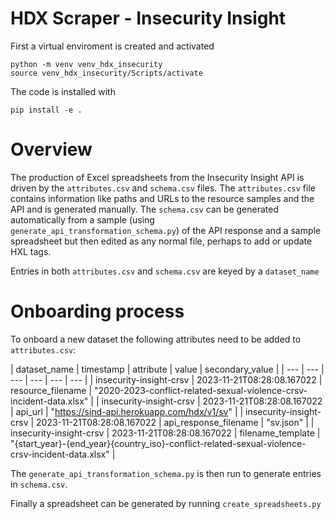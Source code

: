 # HDX Scraper - Insecurity Insight

First a virtual enviroment is created and activated

```shell
python -m venv venv_hdx_insecurity
source venv_hdx_insecurity/Scripts/activate
```

The code is installed with

```shell
pip install -e .
```

# Overview

The production of Excel spreadsheets from the Insecurity Insight API is driven by the `attributes.csv` and `schema.csv` files.
The `attributes.csv` file contains information like paths and URLs to the resource samples and the API and is generated manually.
The `schema.csv` can be generated automatically from a sample (using `generate_api_transformation_schema.py`) of the API response 
and a sample spreadsheet but then edited as any normal file, perhaps to add or update HXL tags.

Entries in both `attributes.csv` and `schema.csv` are keyed by a `dataset_name`

# Onboarding process
To onboard a new dataset the following attributes need to be added to `attributes.csv`:

| dataset_name | timestamp | attribute | value | secondary_value |
| --- | --- | --- | --- | --- | --- |
| insecurity-insight-crsv | 2023-11-21T08:28:08.167022 | resource_filename | "2020-2023-conflict-related-sexual-violence-crsv-incident-data.xlsx" | 
| insecurity-insight-crsv | 2023-11-21T08:28:08.167022 | api_url | "https://sind-api.herokuapp.com/hdx/v1/sv" | 
| insecurity-insight-crsv | 2023-11-21T08:28:08.167022 | api_response_filename | "sv.json" | 
| insecurity-insight-crsv | 2023-11-21T08:28:08.167022 | filename_template | "{start_year}-{end_year}{country_iso}-conflict-related-sexual-violence-crsv-incident-data.xlsx" |

The `generate_api_transformation_schema.py` is then run to generate entries in `schema.csv`.

Finally a spreadsheet can be generated by running `create_spreadsheets.py`


